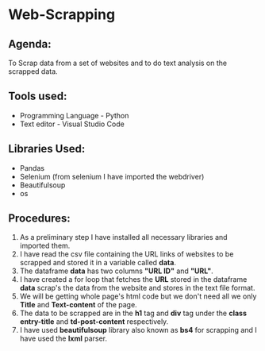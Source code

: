 # Web-Scrapping
## Agenda:
To Scrap data from a set of websites and to do text analysis on the scrapped data.

## Tools used:
- Programming Language - Python
- Text editor - Visual Studio Code

## Libraries Used:
- Pandas
- Selenium (from selenium I have imported the webdriver)
- Beautifulsoup
- os

## Procedures:
1. As a preliminary step I have installed all necessary libraries and imported them.
2. I have read the csv file containing the URL links of websites to be scrapped and stored it in a variable called **data**.
3. The dataframe **data** has two columns **"URL ID"** and **"URL"**.
4. I have created a for loop that fetches the **URL** stored in the dataframe  **data** scrap's the data from the website and stores in the text file format.
5. We will be getting whole page's html code but we don't need all we only **Title** and **Text-content** of the page.
6. The data to be scrapped are in the **h1** tag and **div** tag under the **class**  **entry-title** and **td-post-content** respectively.
7. I have used **beautifulsoup** library also known as **bs4** for scrapping and I have used the **lxml** parser.





